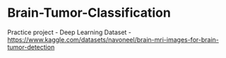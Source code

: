 # Brain-Tumor-Classification
Practice project - Deep Learning
  Dataset - https://www.kaggle.com/datasets/navoneel/brain-mri-images-for-brain-tumor-detection
